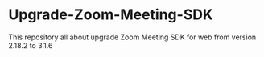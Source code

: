 # Upgrade-Zoom-Meeting-SDK
This repository all about upgrade Zoom Meeting SDK for web from version 2.18.2 to 3.1.6
